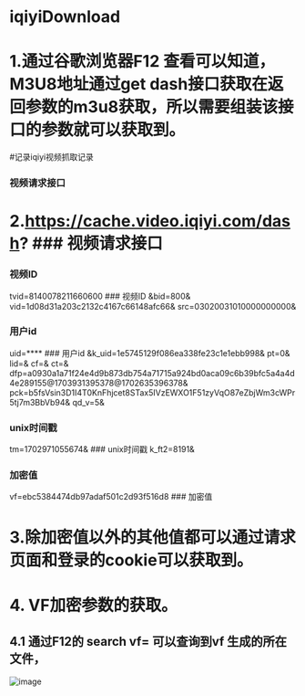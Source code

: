 # iqiyiDownload

# 1.通过谷歌浏览器F12 查看可以知道，M3U8地址通过get dash接口获取在返回参数的m3u8获取，所以需要组装该接口的参数就可以获取到。

#记录iqiyi视频抓取记录
### 视频请求接口
# 2.https://cache.video.iqiyi.com/dash? ### 视频请求接口
### 视频ID
tvid=8140078211660600 ### 视频ID
&bid=800&
vid=1d08d31a203c2132c4167c66148afc66&
src=03020031010000000000&
### 用户id
uid=**** ### 用户id 
&k_uid=1e5745129f086ea338fe23c1e1ebb998&
pt=0&
lid=&
cf=&
ct=&
dfp=a0930a1a71f24e4d9b873db754a71715a924bd0aca09c6b39bfc5a4a4d4e289155@1703931395378@1702635396378&
pck=b5fsVsin3D1I4T0KnFhjcet8STax5IVzEWXO1F51zyVqO87eZbjWm3cWPr5tj7m3BbVb94&
qd_v=5& 
### unix时间戳
tm=1702971055674&  ### unix时间戳
k_ft2=8191&
### 加密值
vf=ebc5384474db97adaf501c2d93f516d8  ### 加密值

# 3.除加密值以外的其他值都可以通过请求页面和登录的cookie可以获取到。

# 4. VF加密参数的获取。
## 4.1 通过F12的 search vf= 可以查询到vf 生成的所在文件，

![image](https://github.com/huihuihui77520/iqiyiDownload/assets/145181908/706b4b29-c36f-4ed5-a98e-6510d2b65226)


